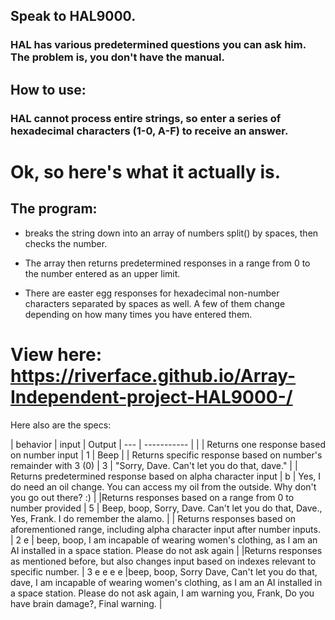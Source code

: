 ## Speak to HAL9000.

### HAL has various predetermined questions you can ask him. The problem is, you don't have the manual.

## How to use:
### HAL cannot process entire strings, so enter a series of hexadecimal characters (1-0, A-F) to receive an answer.

# Ok, so here's what it actually is.

## The program:
* breaks the string down into an array of numbers split() by spaces, then checks the number.
* The array then returns predetermined responses in a range from 0 to the number entered as an upper limit.

* There are easter egg responses for hexadecimal non-number characters separated by spaces as well. A few of them change depending on how many times you have entered them.

# View here: https://riverface.github.io/Array-Independent-project-HAL9000-/

Here also are the specs:

| behavior | input | Output
| --- | ----------- | |
| Returns one response based on number input | 1  | Beep |
| Returns specific response based on number's remainder with 3 (0) | 3 | "Sorry, Dave. Can't let you do that, dave." |
| Returns predetermined response based on alpha character input | b | Yes, I do need an oil change. You can access my oil from the outside. Why don't you go out there? :)  |
|Returns responses based on a range from 0 to number provided  | 5  | Beep, boop, Sorry, Dave. Can't let you do that, Dave., Yes, Frank. I do remember the alamo. |
| Returns responses based on aforementioned range, including alpha character input after number inputs. | 2 e | beep, boop, I am incapable of wearing women's clothing, as I am an AI installed in a space station. Please do not ask again |
|Returns responses as mentioned before, but also changes input based on indexes relevant to specific number. | 3 e e e e |beep, boop, Sorry Dave, Can't let you do that, dave,  I am incapable of wearing women's clothing, as I am an AI installed in a space station. Please do not ask again, I am warning you, Frank, Do you have brain damage?, Final warning. |
